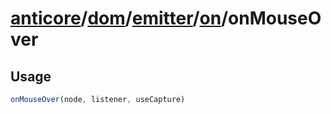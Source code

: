 # [anticore](../../../../../../#reference)/[dom](../../../#reference)/[emitter](../../#reference)/[on](../#reference)/<a name="reference">onMouseOver</a>

## Usage

```js
onMouseOver(node, listener, useCapture)
```